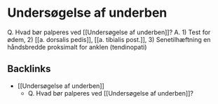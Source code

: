 # Undersøgelse af underben
Q. Hvad bør palperes ved [[Undersøgelse af underben]]?
A. 1) Test for ødem, 2) [[a. dorsalis pedis]], [[a. tibialis post.]], 3) Senetilhæftning en håndsbredde proksimalt for anklen (tendinopati)

## Backlinks
* [[Undersøgelse af underben]]
	* Q. Hvad bør palperes ved [[Undersøgelse af underben]]?

<!-- #anki/tag/med/gp #anki/deck/Medicine #anki/tag/med/Orto -->

<!-- {BearID:37CB28B7-60B7-4683-991E-976FC8936B75-53319-00006D8966837C66} -->
